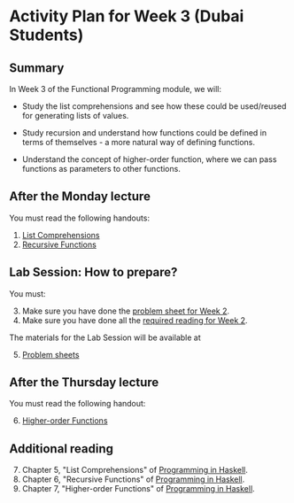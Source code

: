 # Activity Plan for Week 3 (Dubai Students)

## Summary

In Week 3 of the Functional Programming module, we will:

 * Study the list comprehensions and see how these could be used/reused for generating lists of values.

 * Study recursion and understand how functions could be defined in terms of themselves - a more natural way of defining functions.

 * Understand the concept of higher-order function, where we can pass functions as parameters to other functions.

## After the Monday lecture

You must read the following handouts:

 1. [List Comprehensions](../LectureNotes/Sections/list_comprehensions.md)
 2. [Recursive Functions](../LectureNotes/Sections/recursive_functions.md)

## Lab Session: How to prepare?

You must:

 3. Make sure you have done the [problem sheet for Week 2](../ProblemSheets/ProblemSheet-Week2.md).
 4. Make sure you have done all the [required reading for Week 2](../ActivityPlans/activity-plan-week02.md).

The materials for the Lab Session will be available at

 5. [Problem sheets](../ProblemSheets/README.md)

## After the Thursday lecture

You must read the following handout:

 6. [Higher-order Functions](../LectureNotes/Sections/higher-order_functions.md)

## Additional reading

 7. Chapter 5, "List Comprehensions" of [Programming in Haskell](https://rl.talis.com/3/bham/lists/C9A9B3B5-0505-08C0-23A3-2A6A14A3CB1E.html?lang=en).
 8. Chapter 6, "Recursive Functions" of [Programming in Haskell](https://rl.talis.com/3/bham/lists/C9A9B3B5-0505-08C0-23A3-2A6A14A3CB1E.html?lang=en).
 9. Chapter 7, "Higher-order Functions" of [Programming in Haskell](https://rl.talis.com/3/bham/lists/C9A9B3B5-0505-08C0-23A3-2A6A14A3CB1E.html?lang=en).

